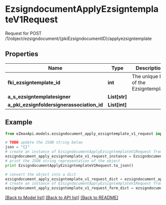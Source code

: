 # EzsigndocumentApplyEzsigntemplateV1Request

Request for POST /1/object/ezsigndocument/{pkiEzsigndocumentID}/applyezsigntemplate

## Properties
Name | Type | Description | Notes
------------ | ------------- | ------------- | -------------
**fki_ezsigntemplate_id** | **int** | The unique ID of the Ezsigntemplate | 
**a_s_ezsigntemplatesigner** | **List[str]** |  | 
**a_pki_ezsignfoldersignerassociation_id** | **List[int]** |  | 

## Example

```python
from eZmaxApi.models.ezsigndocument_apply_ezsigntemplate_v1_request import EzsigndocumentApplyEzsigntemplateV1Request

# TODO update the JSON string below
json = "{}"
# create an instance of EzsigndocumentApplyEzsigntemplateV1Request from a JSON string
ezsigndocument_apply_ezsigntemplate_v1_request_instance = EzsigndocumentApplyEzsigntemplateV1Request.from_json(json)
# print the JSON string representation of the object
print EzsigndocumentApplyEzsigntemplateV1Request.to_json()

# convert the object into a dict
ezsigndocument_apply_ezsigntemplate_v1_request_dict = ezsigndocument_apply_ezsigntemplate_v1_request_instance.to_dict()
# create an instance of EzsigndocumentApplyEzsigntemplateV1Request from a dict
ezsigndocument_apply_ezsigntemplate_v1_request_form_dict = ezsigndocument_apply_ezsigntemplate_v1_request.from_dict(ezsigndocument_apply_ezsigntemplate_v1_request_dict)
```
[[Back to Model list]](../README.md#documentation-for-models) [[Back to API list]](../README.md#documentation-for-api-endpoints) [[Back to README]](../README.md)


